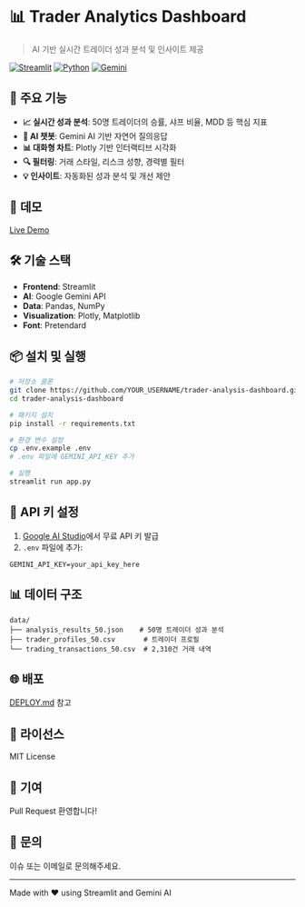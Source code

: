 # 📊 Trader Analytics Dashboard

> AI 기반 실시간 트레이더 성과 분석 및 인사이트 제공

[![Streamlit](https://img.shields.io/badge/Streamlit-FF4B4B?style=for-the-badge&logo=streamlit&logoColor=white)](https://streamlit.io)
[![Python](https://img.shields.io/badge/Python-3.10+-3776AB?style=for-the-badge&logo=python&logoColor=white)](https://python.org)
[![Gemini](https://img.shields.io/badge/Gemini-AI-4285F4?style=for-the-badge&logo=google&logoColor=white)](https://ai.google.dev)

## 🎯 주요 기능

- **📈 실시간 성과 분석**: 50명 트레이더의 승률, 샤프 비율, MDD 등 핵심 지표
- **🤖 AI 챗봇**: Gemini AI 기반 자연어 질의응답
- **📊 대화형 차트**: Plotly 기반 인터랙티브 시각화
- **🔍 필터링**: 거래 스타일, 리스크 성향, 경력별 필터
- **💡 인사이트**: 자동화된 성과 분석 및 개선 제안

## 🚀 데모

[Live Demo](https://your-app.streamlit.app)

## 🛠️ 기술 스택

- **Frontend**: Streamlit
- **AI**: Google Gemini API
- **Data**: Pandas, NumPy
- **Visualization**: Plotly, Matplotlib
- **Font**: Pretendard

## 📦 설치 및 실행

```bash
# 저장소 클론
git clone https://github.com/YOUR_USERNAME/trader-analysis-dashboard.git
cd trader-analysis-dashboard

# 패키지 설치
pip install -r requirements.txt

# 환경 변수 설정
cp .env.example .env
# .env 파일에 GEMINI_API_KEY 추가

# 실행
streamlit run app.py
```

## 🔑 API 키 설정

1. [Google AI Studio](https://makersuite.google.com/app/apikey)에서 무료 API 키 발급
2. `.env` 파일에 추가:
```
GEMINI_API_KEY=your_api_key_here
```

## 📊 데이터 구조

```
data/
├── analysis_results_50.json    # 50명 트레이더 성과 분석
├── trader_profiles_50.csv       # 트레이더 프로필
└── trading_transactions_50.csv  # 2,310건 거래 내역
```

## 🌐 배포

[DEPLOY.md](DEPLOY.md) 참고

## 📝 라이선스

MIT License

## 👥 기여

Pull Request 환영합니다!

## 📧 문의

이슈 또는 이메일로 문의해주세요.

---

Made with ❤️ using Streamlit and Gemini AI
